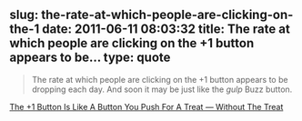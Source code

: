 slug: the-rate-at-which-people-are-clicking-on-the-1
date: 2011-06-11 08:03:32
title: The rate at which people are clicking on the +1 button appears to be...
type: quote
---

> The rate at which people are clicking on the +1 button appears to be dropping each day. And soon it may be just like the *gulp* Buzz button.

[The +1 Button Is Like A Button You Push For A Treat — Without The Treat](http://techcrunch.com/2011/06/10/see-you-in-another-life-brother/)
